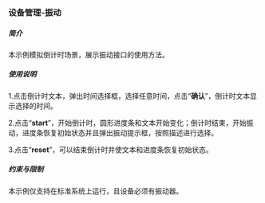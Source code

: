 ### 设备管理-振动

##### 简介

本示例模拟倒计时场景，展示振动接口的使用方法。

##### 使用说明

1.点击倒计时文本，弹出时间选择框，选择任意时间，点击“**确认**”，倒计时文本显示选择的时间。

2.点击“**start**”，开始倒计时，圆形进度条和文本开始变化；倒计时结束，开始振动，进度条恢复初始状态并且弹出振动提示框，按照描述进行选择。

3.点击“**reset**”，可以结束倒计时并使文本和进度条恢复初始状态。

##### 约束与限制

本示例仅支持在标准系统上运行，且设备必须有振动器。